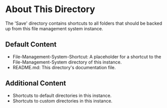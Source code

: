 # About This Directory
The 'Save' directory contains shortcuts to all folders that should be backed up from this file management system instance.

## Default Content
- File-Management-System-Shortcut: A placeholder for a shortcut to the File-Management-System directory of this instance.
- README.md: This directory's documentation file.

## Additional Content
- Shortcuts to default directories in this instance.
- Shortcuts to custom directories in this instance.